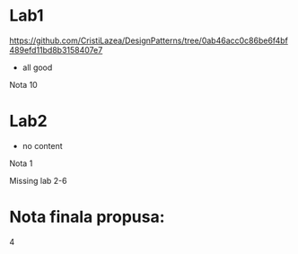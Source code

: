 # Lab1
https://github.com/CristiLazea/DesignPatterns/tree/0ab46acc0c86be6f4bf489efd11bd8b3158407e7
- all good

Nota 10
# Lab2
- no content

Nota 1

Missing lab 2-6
# Nota finala propusa:
4

